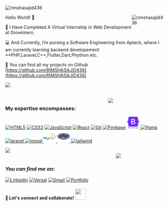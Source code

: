 <!--  PROFILE VISIT COUNTER  -->
  <tr>
   <p align="top"> <img src="https://64.media.tumblr.com/2d0af9c90d1b1107313cc20bda01548a/tumblr_outwxnanpp1u79o2lo1_1280.gifv" alt="rimshasajid436" /></p>
  </tr>

<!--  PROFILE HEADER RHS IMAGE  -->
<picture>
<img src="https://i.imgflip.com/7i5l8h.gif"  align="right" width="20%" alt="rimshasajid436" />
</picture>

<!--  PROFILE HEADER INTRO (LHS)  -->
Hello World! 👋

🔭 I Have Completed A Virtual Internship in Web Development at Growintern.

💻 And Currently, I’m pursing a Software Engineering from Aptech, where I am currently learning backend developement **PHP,Laravel,C++,Flutter,Dart,Phython etc.

🌟  You can find all my projects on Github [https://github.com/RIMSHASAJID436](https://github.com/RIMSHASAJID436)

<!--  EXCITED CHARACTERS  -->
<img src="https://media.tenor.com/splChnZkobQAAAAM/hi-nikky.gif" width="75">&nbsp;

</br>

<!--  DIVIDER  -->
<img align="right" width="35%" src="https://miro.medium.com/v2/resize:fit:1080/1*vBi4Ycgdn5t3lu2SvQXuog.gif">

<!--  EXPERTISE  -->
### My expertise encompasses:

[![HTML5](https://img.shields.io/badge/-HTML5-E34F26?logo=html5&logoColor=white)](https://developer.mozilla.org/en-US/docs/Web/Guide/HTML/HTML5)
[![CSS3](https://img.shields.io/badge/-CSS3-1572B6?logo=css3&logoColor=white)](https://developer.mozilla.org/en-US/docs/Web/CSS)
[![JavaScript](https://img.shields.io/badge/-JavaScript-F7DF1E?logo=javascript&logoColor=black)](https://developer.mozilla.org/en-US/docs/Web/JavaScript)
[![React](https://img.shields.io/badge/-React-61DAFB?logo=react&logoColor=black)](https://reactjs.org/)
[![Git](https://img.shields.io/badge/-Git-F05032?logo=git&logoColor=white)](https://git-scm.com/)
[![Firebase](https://img.shields.io/badge/-Firebase-FFCA28?logo=firebase&logoColor=black)](https://firebase.google.com/)
<a href="https://getbootstrap.com" target="_blank" rel="noreferrer"> <img src="https://raw.githubusercontent.com/devicons/devicon/master/icons/bootstrap/bootstrap-plain-wordmark.svg" alt="bootstrap" width="40" height="40"/> </a> <a href="https://www.figma.com/" target="_blank" rel="noreferrer"> <img src="https://www.vectorlogo.zone/logos/figma/figma-icon.svg" alt="figma" width="40" height="40"/> </a> <a href="https://laravel.com/" target="_blank" rel="noreferrer"> <img src="https://e7.pngegg.com/pngimages/764/304/png-clipart-laravel-black-logo-tech-companies-thumbnail.png" alt="laravel" width="40" height="20"/> </a> <a href="https://www.microsoft.com/en-us/sql-server" target="_blank" rel="noreferrer"> <img src="https://www.svgrepo.com/show/303229/microsoft-sql-server-logo.svg" alt="mssql" width="40" height="40"/> </a> <a href="https://www.mysql.com/" target="_blank" rel="noreferrer"> <img src="https://raw.githubusercontent.com/devicons/devicon/master/icons/mysql/mysql-original-wordmark.svg" alt="mysql" width="40" height="40"/> </a> <a href="https://www.php.net" target="_blank" rel="noreferrer"> <img src="https://raw.githubusercontent.com/devicons/devicon/master/icons/php/php-original.svg" alt="php" width="40" height="40"/> </a> <a href="https://tailwindcss.com/" target="_blank" rel="noreferrer"> <img src="https://www.vectorlogo.zone/logos/tailwindcss/tailwindcss-icon.svg" alt="tailwind" width="40" height="40"/> </a>


<!--  DIVIDER  -->
<img align="left" width="10%" src="https://media0.giphy.com/media/FIZ1QC610AAhi/200w.gif">

</br>

 <!--  DIVIDER  -->
<img align="right" width="30%" src="https://huddle.eurostarsoftwaretesting.com/wp-content/uploads/2014/07/code-minions.gif">

</br>

### _**You can find me on:**_

[![LinkedIn](https://img.shields.io/badge/-LinkedIn-0077B5?style=for-the-badge&logo=linkedin&logoColor=white)](https://www.linkedin.com/in/rimsha-sajid-592366292)
[![Versal](https://img.shields.io/badge/-Versal-12100E?style=for-the-badge&logo=medium&logoColor=white)](https://vercel.com/rimshasajid436s-projects)
[![Gmail](https://img.shields.io/badge/-Gmail-D14836?style=for-the-badge&logo=gmail&logoColor=white)](mailto:rimshasajid612@gmail.com)
[![Portfolio](https://img.shields.io/badge/-Portfolio-4A90E2?style=for-the-badge&logo=polywork&logoColor=white)](https://github.com/rimshasajid436)

#### 🚀 Let's connect and collaborate!   <img src="https://cultofthepartyparrot.com/parrots/hd/laptop_parrot.gif" width="35" height="35"/>
